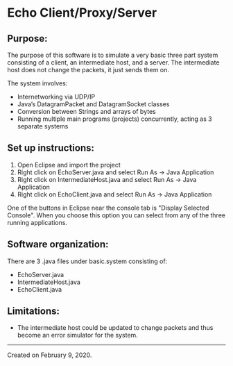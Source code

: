 # Echo Client/Proxy/Server

## Purpose:
The purpose of this software is to simulate a very basic three part system consisting of a client, an intermediate host, and a server. The intermediate host does not change the packets, it just sends them on.

The system involves:
- Internetworking via UDP/IP
- Java’s DatagramPacket and DatagramSocket classes
- Conversion between Strings and arrays of bytes
- Running multiple main programs (projects) concurrently, acting as 3 separate systems


## Set up instructions:
  1) Open Eclipse and import the project
  2) Right click on EchoServer.java and select Run As -> Java Application
  3) Right click on IntermediateHost.java and select Run As -> Java Application
  4) Right click on EchoClient.java and select Run As -> Java Application
  
  One of the buttons in Eclipse near the console tab is "Display Selected Console".
  When you choose this option you can select from any of the three running applications.

## Software organization:
There are 3 .java files under basic.system consisting of:
- EchoServer.java
- IntermediateHost.java
- EchoClient.java

## Limitations:
- The intermediate host could be updated to change packets and thus become an error simulator for the system.

---

Created on February 9, 2020.
